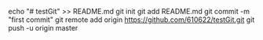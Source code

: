 echo "# testGit" >> README.md
git init
git add README.md
git commit -m "first commit"
git remote add origin https://github.com/610622/testGit.git
git push -u origin master
